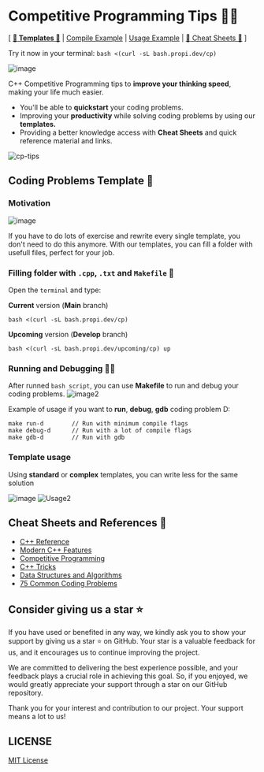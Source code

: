 # Competitive Programming Tips :ninja::dart:
[ [**:scroll: Templates :scroll:**](#filling-folder-with-cpp-txt-and-makefile-mag_right) | [Compile Example](#running-and-debugging-man_technologist) | [Usage Example](#template-usage) | [:page_facing_up: Cheat Sheets :page_facing_up:](#cheat-sheets-and-references-page_facing_up) ]

Try it now in your terminal: `bash <(curl -sL bash.propi.dev/cp)`

![image](https://github.com/propilideno/Competitive-Programming-Tips/assets/105776775/dac8ee0c-9419-4bcb-bfd9-bad8f02f6a7c)

C++ Competitive Programming tips to **improve your thinking speed**, making your life much easier.
- You'll be able to **quickstart** your coding problems.
- Improving your **productivity** while solving coding problems by using our **templates.**
- Providing a better knowledge access with **Cheat Sheets** and quick reference material and links.

![cp-tips](https://github.com/propilideno/Competitive-Programming-Tips/assets/105776775/ed7a636c-f4dd-4849-8e4f-6fa2e2bc5379)

## Coding Problems Template :scroll:
### Motivation
![image](https://github.com/propilideno/Competitive-Programming-Tips/assets/105776775/8d2599ac-167f-47ca-8789-3c7627996e73)

If you have to do lots of exercise and rewrite every single template, you don't need to do this anymore. With our templates, you can fill a folder with usefull files, perfect for your job.

### Filling folder with `.cpp`, `.txt` and `Makefile` :mag_right:
Open the `terminal` and type:

**Current** version (**Main** branch)
```
bash <(curl -sL bash.propi.dev/cp)
```
**Upcoming** version (**Develop** branch)
```
bash <(curl -sL bash.propi.dev/upcoming/cp) up
```

### Running and Debugging :man_technologist:
After runned `bash script`, you can use **Makefile** to run and debug your coding problems.
![image2](https://github.com/propilideno/Competitive-Programming-Tips/assets/105776775/24fbb977-bdee-425c-8f45-e27cdea67191)

Example of usage if you want to **run**, **debug**, **gdb** coding problem D:
```
make run-d        // Run with minimum compile flags 
make debug-d      // Run with a lot of compile flags
make gdb-d        // Run with gdb
```

### Template usage
Using **standard** or **complex** templates, you can write less for the same solution

![image](https://github.com/propilideno/Competitive-Programming-Tips/assets/105776775/64f5749f-76ee-4801-bcc4-3f526dc0e25d)
![Usage2](https://github.com/propilideno/Competitive-Programming-Tips/assets/105776775/be5fab9d-f6ad-421d-b725-63deaaed7659)


## Cheat Sheets and References :page_facing_up:
- [C++ Reference](https://hackingcpp.com/cpp/cheat_sheets.html)
- [Modern C++ Features](https://github.com/AnthonyCalandra/modern-cpp-features)
- [Competitive Programming](https://github.com/hackslash-nitp/cheat-sheet)
- [C++ Tricks](https://www.geeksforgeeks.org/c-tricks-competitive-programming-c-11)
- [Data Structures and Algorithms](https://dev.to/iuliagroza/complete-introduction-to-the-30-most-essential-data-structures-algorithms-43kd)
- [75 Common Coding Problems](https://docs.google.com/spreadsheets/d/1awb62Klhzvmx_L0-ncXwItvjkg6Ngwrczx5qYNtCZhs/edit#gid=0)

## Consider giving us a star :star:
If you have used or benefited in any way, we kindly ask you to show your support by giving us a star :star: on GitHub. Your star is a valuable feedback for us, and it encourages us to continue improving the project.

We are committed to delivering the best experience possible, and your feedback plays a crucial role in achieving this goal. So, if you enjoyed, we would greatly appreciate your support through a star on our GitHub repository.

Thank you for your interest and contribution to our project. Your support means a lot to us!

## LICENSE
[MIT License](LICENSE)
